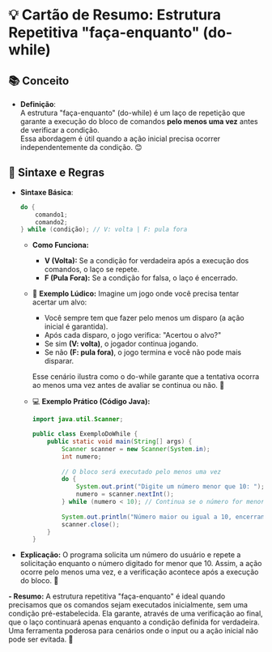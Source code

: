 # 💡 Cartão de Resumo: Estrutura Repetitiva "faça-enquanto" (do-while)

## 📚 Conceito
- **Definição**:  
  A estrutura "faça-enquanto" (do-while) é um laço de repetição que garante a execução do bloco de comandos **pelo menos uma vez** antes de verificar a condição.  
  Essa abordagem é útil quando a ação inicial precisa ocorrer independentemente da condição. 😊

## 📝 Sintaxe e Regras
- **Sintaxe Básica**:
  ```java
  do {
      comando1;
      comando2;
  } while (condição); // V: volta | F: pula fora
  ```
  - **Como Funciona:**
    - **V (Volta):** Se a condição for verdadeira após a execução dos comandos, o laço se repete.
    - **F (Pula Fora):** Se a condição for falsa, o laço é encerrado.

  - 🎲 **Exemplo Lúdico:**
    Imagine um jogo onde você precisa tentar acertar um alvo:
    - Você sempre tem que fazer pelo menos um disparo (a ação inicial é garantida).
    - Após cada disparo, o jogo verifica: "Acertou o alvo?"
    - Se sim **(V: volta)**, o jogador continua jogando.
    - Se não **(F: pula fora)**, o jogo termina e você não pode mais disparar.
    
    Esse cenário ilustra como o do-while garante que a tentativa ocorra ao menos uma vez antes de avaliar se continua ou não. 🎯

  - 💻 **Exemplo Prático (Código Java):**
    ```java
    import java.util.Scanner;

    public class ExemploDoWhile {
        public static void main(String[] args) {
            Scanner scanner = new Scanner(System.in);
            int numero;
            
            // O bloco será executado pelo menos uma vez
            do {
                System.out.print("Digite um número menor que 10: ");
                numero = scanner.nextInt();
            } while (numero < 10); // Continua se o número for menor que 10
            
            System.out.println("Número maior ou igual a 10, encerrando!");
            scanner.close();
        }
    }

- **Explicação:**
  O programa solicita um número do usuário e repete a solicitação enquanto o número digitado for menor que 10. Assim, a ação ocorre pelo menos uma vez, e a verificação acontece após a execução do bloco. 🔁

**- Resumo:**
  A estrutura repetitiva "faça-enquanto" é ideal quando precisamos que os comandos sejam executados inicialmente, sem uma condição pré-estabelecida. Ela garante, através de uma verificação ao final, que o laço continuará apenas enquanto a condição definida for verdadeira. Uma ferramenta poderosa para cenários onde o input ou a ação inicial não pode ser evitada. 🚀


